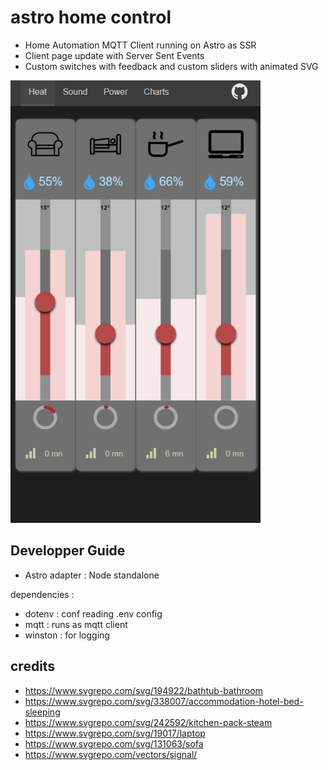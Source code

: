 # astro home control

* Home Automation MQTT Client running on Astro as SSR
* Client page update with Server Sent Events
* Custom switches with feedback and custom sliders with animated SVG

<img src="./media/astro-home-control.png" width="400">

## Developper Guide

* Astro adapter : Node standalone

dependencies :
* dotenv : conf reading .env config
* mqtt : runs as mqtt client
* winston : for logging


## credits
- https://www.svgrepo.com/svg/194922/bathtub-bathroom
- https://www.svgrepo.com/svg/338007/accommodation-hotel-bed-sleeping
- https://www.svgrepo.com/svg/242592/kitchen-pack-steam
- https://www.svgrepo.com/svg/19017/laptop
- https://www.svgrepo.com/svg/131063/sofa
- https://www.svgrepo.com/vectors/signal/
